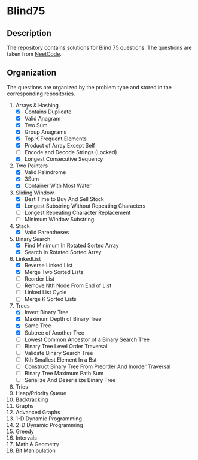 # Blind75

## Description
The repository contains solutions for Blind 75 questions. The questions are taken from [NeetCode](https://neetcode.io/practice).

## Organization 
The questions are organized by the problem type and stored in the corresponding repositories.

1. Arrays & Hashing
   - [x] Contains Duplicate
   - [x] Valid Anagram
   - [x] Two Sum
   - [x] Group Anagrams
   - [x] Top K Frequent Elements
   - [x] Product of Array Except Self
   - [ ] Encode and Decode Strings (Locked)
   - [x] Longest Consecutive Sequency
2. Two Pointers
   - [x] Valid Palindrome
   - [x] 3Sum
   - [x] Container With Most Water
4. Sliding Window
   - [x] Best Time to Buy And Sell Stock
   - [x] Longest Substring Without Repeating Characters
   - [ ] Longest Repeating Character Replacement
   - [ ] Minimum Window Substring
6. Stack
   - [x] Valid Parentheses
8. Binary Search
   - [x] Find Minimum In Rotated Sorted Array
   - [x] Search In Rotated Sorted Array
10. LinkedList
    - [x] Reverse Linked List
    - [x] Merge Two Sorted Lists
    - [ ] Reorder List
    - [ ] Remove Nth Node From End of List
    - [ ] Linked List Cycle
    - [ ] Merge K Sorted Lists
12. Trees
    - [x] Invert Binary Tree
    - [x] Maximum Depth of Binary Tree
    - [x] Same Tree
    - [x] Subtree of Another Tree
    - [ ] Lowest Common Ancestor of a Binary Search Tree
    - [ ] Binary Tree Level Order Traversal
    - [ ] Validate Binary Search Tree
    - [ ] Kth Smallest Element In a Bst
    - [ ] Construct Binary Tree From Preorder And Inorder Traversal
    - [ ] Binary Tree Maximum Path Sum
    - [ ] Serialize And Deserialize Binary Tree 
14. Tries
15. Heap/Priority Queue
16. Backtracking
17. Graphs
18. Advanced Graphs
19. 1-D Dynamic Programming
20. 2-D Dynamic Programming
21. Greedy
22. Intervals
23. Math & Geometry
24. Bit Manipulation  

